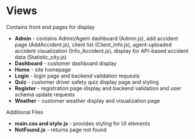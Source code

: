 # Views
Contains front end pages for display
* **Admin** - contains Admin/Agent dashboard (Admin.js), add accident page (AddAccident.js), client list (Client_Info.js), agent-uploaded accident visualization (Info_Accident.js), display for API-based accident data (Statistic_city.js)
* **Dashboard** - customer dashboard display
* **Home** - site homepage
* **Login** - login page and backend validation requests
* **Quiz** - customer driver safety quiz display page and styling
* **Register** - registration page display and backend validation and user schema update requests
* **Weather** - customer weather display and visualization page

Additional Files
* **main.css and style.js** - provides styling for UI elements
* **NotFound.js** - returns page not found